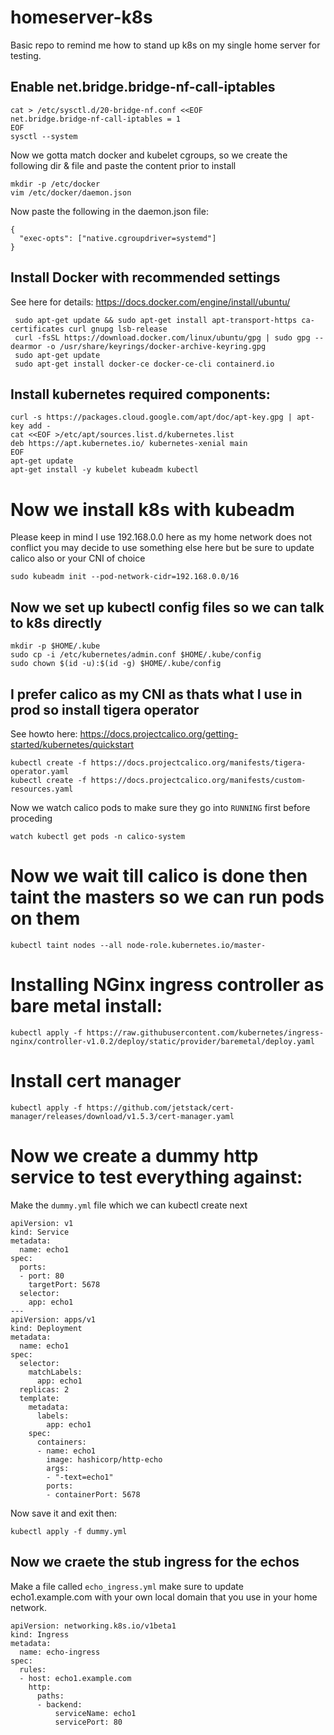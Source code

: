 # homeserver-k8s
Basic repo to remind me how to stand up k8s on my single home server for testing.

## Enable net.bridge.bridge-nf-call-iptables
    cat > /etc/sysctl.d/20-bridge-nf.conf <<EOF
    net.bridge.bridge-nf-call-iptables = 1
    EOF
    sysctl --system
    
Now we gotta match docker and kubelet cgroups, so we create the following dir & file and paste the content prior to install

    mkdir -p /etc/docker
    vim /etc/docker/daemon.json
    
Now paste the following in the daemon.json file:

    {
      "exec-opts": ["native.cgroupdriver=systemd"]
    }
    
## Install Docker with recommended settings
See here for details: https://docs.docker.com/engine/install/ubuntu/

     sudo apt-get update && sudo apt-get install apt-transport-https ca-certificates curl gnupg lsb-release
     curl -fsSL https://download.docker.com/linux/ubuntu/gpg | sudo gpg --dearmor -o /usr/share/keyrings/docker-archive-keyring.gpg
     sudo apt-get update
     sudo apt-get install docker-ce docker-ce-cli containerd.io
     
## Install kubernetes required components:
    curl -s https://packages.cloud.google.com/apt/doc/apt-key.gpg | apt-key add -
    cat <<EOF >/etc/apt/sources.list.d/kubernetes.list
    deb https://apt.kubernetes.io/ kubernetes-xenial main
    EOF
    apt-get update
    apt-get install -y kubelet kubeadm kubectl
    
# Now we install k8s with kubeadm
Please keep in mind I use 192.168.0.0 here as my home network does not conflict you may decide to use something else here but be sure to update calico also or your CNI of choice

    sudo kubeadm init --pod-network-cidr=192.168.0.0/16

## Now we set up kubectl config files so we can talk to k8s directly

    mkdir -p $HOME/.kube
    sudo cp -i /etc/kubernetes/admin.conf $HOME/.kube/config
    sudo chown $(id -u):$(id -g) $HOME/.kube/config
    
## I prefer calico as my CNI as thats what I use in prod so install tigera operator
See howto here: https://docs.projectcalico.org/getting-started/kubernetes/quickstart

    kubectl create -f https://docs.projectcalico.org/manifests/tigera-operator.yaml
    kubectl create -f https://docs.projectcalico.org/manifests/custom-resources.yaml

Now we watch calico pods to make sure they go into `RUNNING` first before proceding

    watch kubectl get pods -n calico-system

# Now we wait till calico is done then taint the masters so we can run pods on them

    kubectl taint nodes --all node-role.kubernetes.io/master-
    
# Installing NGinx ingress controller as bare metal install:

    kubectl apply -f https://raw.githubusercontent.com/kubernetes/ingress-nginx/controller-v1.0.2/deploy/static/provider/baremetal/deploy.yaml
    
# Install cert manager

    kubectl apply -f https://github.com/jetstack/cert-manager/releases/download/v1.5.3/cert-manager.yaml
    

# Now we create a dummy http service to test everything against:
Make the `dummy.yml` file which we can kubectl create next

    apiVersion: v1
    kind: Service
    metadata:
      name: echo1
    spec:
      ports:
      - port: 80
        targetPort: 5678
      selector:
        app: echo1
    ---
    apiVersion: apps/v1
    kind: Deployment
    metadata:
      name: echo1
    spec:
      selector:
        matchLabels:
          app: echo1
      replicas: 2
      template:
        metadata:
          labels:
            app: echo1
        spec:
          containers:
          - name: echo1
            image: hashicorp/http-echo
            args:
            - "-text=echo1"
            ports:
            - containerPort: 5678
            
Now save it and exit then:

    kubectl apply -f dummy.yml
    
    
## Now we craete the stub ingress for the echos
Make a file called `echo_ingress.yml`  make sure to update echo1.example.com with your own local domain that you use in your home network.

    apiVersion: networking.k8s.io/v1beta1
    kind: Ingress
    metadata:
      name: echo-ingress
    spec:
      rules:
      - host: echo1.example.com
        http:
          paths:
          - backend:
              serviceName: echo1
              servicePort: 80

